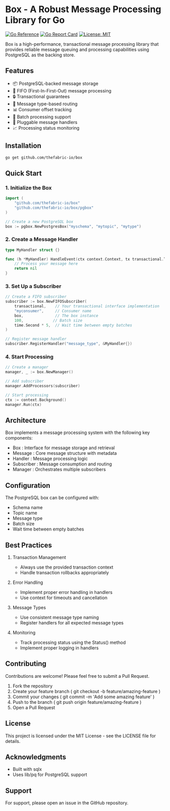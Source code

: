 # Box - A Robust Message Processing Library for Go

[![Go Reference](https://pkg.go.dev/badge/github.com/thefabric-io/box.svg)](https://pkg.go.dev/github.com/thefabric-io/box)
[![Go Report Card](https://goreportcard.com/badge/github.com/thefabric-io/box)](https://goreportcard.com/report/github.com/thefabric-io/box)
[![License: MIT](https://img.shields.io/badge/License-MIT-yellow.svg)](https://opensource.org/licenses/MIT)

Box is a high-performance, transactional message processing library that provides reliable message queuing and processing capabilities using PostgreSQL as the backing store.

## Features

- 📦 PostgreSQL-backed message storage
- 🔄 FIFO (First-In-First-Out) message processing
- 🔒 Transactional guarantees
- 🎯 Message type-based routing
- 📊 Consumer offset tracking
- 🚀 Batch processing support
- 🔌 Pluggable message handlers
- 📈 Processing status monitoring

## Installation

```bash
go get github.com/thefabric-io/box
```

## Quick Start
### 1. Initialize the Box

```go
import (
    "github.com/thefabric-io/box"
    "github.com/thefabric-io/box/pgbox"
)

// Create a new PostgreSQL box
box := pgbox.NewPostgresBox("myschema", "mytopic", "mytype")
 ```

### 2. Create a Message Handler

```go
type MyHandler struct {}

func (h *MyHandler) HandleEvent(ctx context.Context, tx transactional.Transaction, msg box.Message) error {
    // Process your message here
    return nil
}
 ```

### 3. Set Up a Subscriber

```go
// Create a FIFO subscriber
subscriber := box.NewFIFOSubscriber(
    transactional,    // Your transactional interface implementation
    "myconsumer",     // Consumer name
    box,              // The box instance
    100,             // Batch size
    time.Second * 5,  // Wait time between empty batches
)

// Register message handler
subscriber.RegisterHandler("message_type", &MyHandler{})
 ```

### 4. Start Processing

```go
// Create a manager
manager, _ := box.NewManager()

// Add subscriber
manager.AddProcessors(subscriber)

// Start processing
ctx := context.Background()
manager.Run(ctx)
 ```

## Architecture

Box implements a message processing system with the following key components:

- Box : Interface for message storage and retrieval
- Message : Core message structure with metadata
- Handler : Message processing logic
- Subscriber : Message consumption and routing
- Manager : Orchestrates multiple subscribers

## Configuration

The PostgreSQL box can be configured with:

- Schema name
- Topic name
- Message type
- Batch size
- Wait time between empty batches
## Best Practices

1. Transaction Management
   
   - Always use the provided transaction context
   - Handle transaction rollbacks appropriately
2. Error Handling
   
   - Implement proper error handling in handlers
   - Use context for timeouts and cancellation
3. Message Types
   
   - Use consistent message type naming
   - Register handlers for all expected message types
4. Monitoring
   
   - Track processing status using the Status() method
   - Implement proper logging in handlers

## Contributing

Contributions are welcome! Please feel free to submit a Pull Request.

1. Fork the repository
2. Create your feature branch ( git checkout -b feature/amazing-feature )
3. Commit your changes ( git commit -m 'Add some amazing feature' )
4. Push to the branch ( git push origin feature/amazing-feature )
5. Open a Pull Request

## License

This project is licensed under the MIT License - see the LICENSE file for details.

## Acknowledgments

- Built with sqlx
- Uses lib/pq for PostgreSQL support

## Support
For support, please open an issue in the GitHub repository.